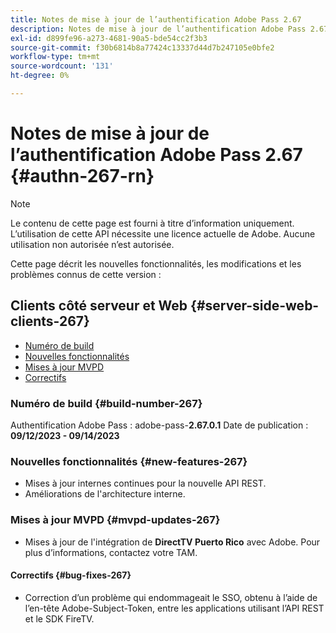 ```yaml
---
title: Notes de mise à jour de l’authentification Adobe Pass 2.67
description: Notes de mise à jour de l’authentification Adobe Pass 2.67
exl-id: d899fe96-a273-4681-90a5-bde54cc2f3b3
source-git-commit: f30b6814b8a77424c13337d44d7b247105e0bfe2
workflow-type: tm+mt
source-wordcount: '131'
ht-degree: 0%

---
```


# Notes de mise à jour de l’authentification Adobe Pass 2.67 {#authn-267-rn}

>[!NOTE]
>
>Le contenu de cette page est fourni à titre d’information uniquement. L’utilisation de cette API nécessite une licence actuelle de Adobe. Aucune utilisation non autorisée n’est autorisée.

Cette page décrit les nouvelles fonctionnalités, les modifications et les problèmes connus de cette version :

## Clients côté serveur et Web {#server-side-web-clients-267}

* [Numéro de build](#build-number-267)
* [Nouvelles fonctionnalités](#new-features-267)
* [Mises à jour MVPD](#mvpd-updates-267)
* [Correctifs](#bug-fixes-267)

### Numéro de build {#build-number-267}

Authentification Adobe Pass : adobe-pass-**2.67.0.1**
Date de publication : **09/12/2023 - 09/14/2023**

### Nouvelles fonctionnalités {#new-features-267}

* Mises à jour internes continues pour la nouvelle API REST.
* Améliorations de l&#39;architecture interne.

### Mises à jour MVPD {#mvpd-updates-267}

* Mises à jour de l&#39;intégration de **DirectTV Puerto Rico** avec Adobe. Pour plus d’informations, contactez votre TAM.

#### Correctifs {#bug-fixes-267}

* Correction d’un problème qui endommageait le SSO, obtenu à l’aide de l’en-tête Adobe-Subject-Token, entre les applications utilisant l’API REST et le SDK FireTV.
